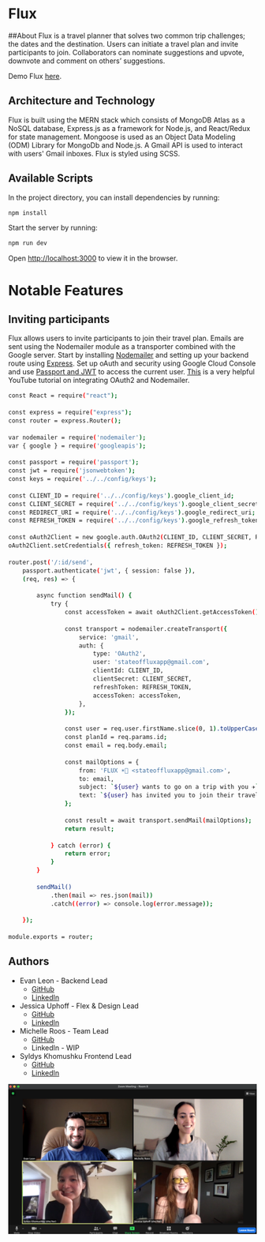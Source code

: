 # Flux

##About
Flux is a travel planner that solves two common trip challenges; the dates and the destination. Users can initiate a travel plan and invite participants to join. Collaborators can nominate suggestions and upvote, downvote and comment on others’ suggestions. 

Demo Flux [here](https://state-of-flux.herokuapp.com/).

## Architecture and Technology

Flux is built using the MERN stack which consists of MongoDB Atlas as a NoSQL database, Express.js as a framework for Node.js, and React/Redux for state management. Mongoose is used as an Object Data Modeling (ODM) Library for MongoDb and Node.js. A Gmail API is used to interact with users' Gmail inboxes. Flux is styled using SCSS. 

## Available Scripts

In the project directory, you can install dependencies by running:

```sh
npm install
```

Start the server by running:

```sh
npm run dev
```

Open [http://localhost:3000](http://localhost:3000) to view it in the browser.

# Notable Features
## Inviting participants
Flux allows users to invite participants to join their travel plan. Emails are sent using the Nodemailer module as a transporter combined with the Google server. Start by installing [Nodemailer](https://www.npmjs.com/package/nodemailer) and setting up your backend route using [Express](https://expressjs.com/). Set up oAuth and security using Google Cloud Console and use [Passport and JWT](http://www.passportjs.org/packages/passport-jwt/) to access the current user. [This](https://www.youtube.com/watch?v=-rcRf7yswfM) is a very helpful YouTube tutorial on integrating OAuth2 and Nodemailer.

```sh
const React = require("react");

const express = require("express");
const router = express.Router();

var nodemailer = require('nodemailer');
var { google } = require('googleapis');

const passport = require('passport');
const jwt = require('jsonwebtoken');
const keys = require('../../config/keys');

const CLIENT_ID = require('../../config/keys').google_client_id;
const CLIENT_SECRET = require('../../config/keys').google_client_secret;
const REDIRECT_URI = require('../../config/keys').google_redirect_uri;
const REFRESH_TOKEN = require('../../config/keys').google_refresh_token;

const oAuth2Client = new google.auth.OAuth2(CLIENT_ID, CLIENT_SECRET, REDIRECT_URI);
oAuth2Client.setCredentials({ refresh_token: REFRESH_TOKEN });

router.post('/:id/send',
    passport.authenticate('jwt', { session: false }),
    (req, res) => {

        async function sendMail() {
            try {
                const accessToken = await oAuth2Client.getAccessToken();

                const transport = nodemailer.createTransport({
                    service: 'gmail',
                    auth: {
                        type: 'OAuth2',
                        user: 'stateoffluxapp@gmail.com',
                        clientId: CLIENT_ID,
                        clientSecret: CLIENT_SECRET,
                        refreshToken: REFRESH_TOKEN,
                        accessToken: accessToken,
                    },
                });

                const user = req.user.firstName.slice(0, 1).toUpperCase() + req.user.firstName.slice(1);
                const planId = req.params.id;
                const email = req.body.email;
                
                const mailOptions = {
                    from: 'FLUX ☀️🌴 <stateoffluxapp@gmail.com>',
                    to: email,
                    subject: `${user} wants to go on a trip with you ✈️`,
                    text: `${user} has invited you to join their travel plan on Flux. Please join the plan at https://state-of-flux.herokuapp.com/#/${planId}.`
                };

                const result = await transport.sendMail(mailOptions);
                return result;

            } catch (error) {
                return error;
            }
        }

        sendMail()
            .then(mail => res.json(mail))
            .catch((error) => console.log(error.message));

    });

module.exports = router;
```

## Authors
* Evan Leon - Backend Lead 
    * [GitHub](https://github.com/Evan-Leon)
    * [LinkedIn](https://www.linkedin.com/in/evan-leon-737918211/)
* Jessica Uphoff - Flex & Design Lead
    * [GitHub](https://github.com/jessicaUP)
    * [LinkedIn](https://www.linkedin.com/in/jessica-uphoff-b2584b69/)
* Michelle Roos - Team Lead
    * [GitHub](https://github.com/helloroos)
    * LinkedIn - WIP
* Syldys Khomushku Frontend Lead
    * [GitHub](https://github.com/syldysnya)
    * [LinkedIn](https://www.linkedin.com/in/syldysvkhomushku/)

 ![team_photo](frontend/src/assets/team_photo.png)
 <!-- ![team_photo](https://github.com/helloroos/flux/main/team_photo.png?raw=true) -->
